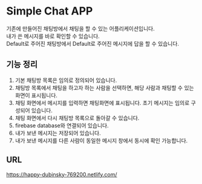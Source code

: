 # Simple Chat APP
기존에 만들어진 채팅방에서 채팅을 할 수 있는 어플리케이션입니다. \
내가 쓴 메시지를 바로 확인할 수 있습니다. \
Default로 주어진 채팅방에서 Default로 주어진 메시지에 답을 할 수 있습니다.

## 기능 정리
1. 기본 채팅방 목록은 임의로 정의되어 있습니다.
2. 채팅방 목록에서 채팅을 하고자 하는 사람을 선택하면, 해당 사람과 채팅할 수 있는 화면이 표시됩니다.
3. 채팅 화면에서 메시지를 입력하면 채팅화면에 표시됩니다. 초기 메시지는 임의로 구성되어 있습니다.
4. 채팅 화면에서 다시 채팅방 목록으로 돌아갈 수 있습니다.
5. firebase database와 연결되어 있습니다.
6. 내가 보낸 메시지는 저장되어 있습니다.
7. 내가 보낸 메시지를 다른 사람이 동일한 메시지 창에서 동시에 확인 가능합니다.

## URL
https://happy-dubinsky-769200.netlify.com/
